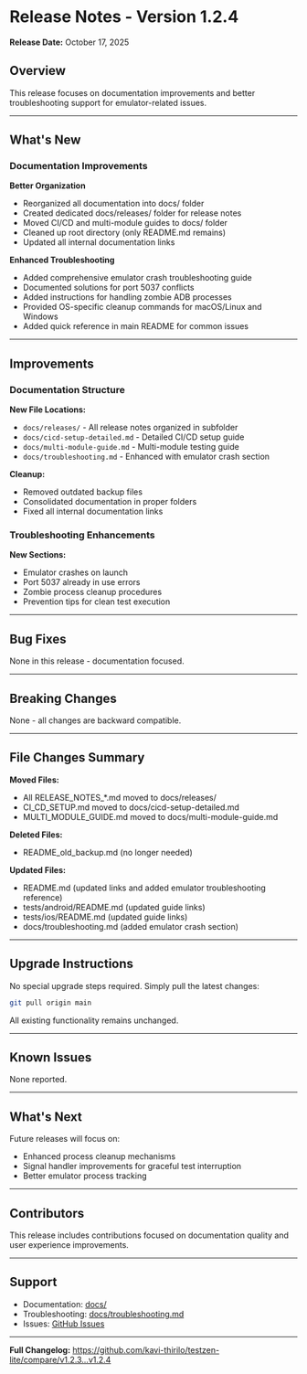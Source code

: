 # Release Notes - Version 1.2.4

**Release Date:** October 17, 2025

## Overview

This release focuses on documentation improvements and better troubleshooting support for emulator-related issues.

---

## What's New

### Documentation Improvements

**Better Organization**
- Reorganized all documentation into docs/ folder
- Created dedicated docs/releases/ folder for release notes
- Moved CI/CD and multi-module guides to docs/ folder
- Cleaned up root directory (only README.md remains)
- Updated all internal documentation links

**Enhanced Troubleshooting**
- Added comprehensive emulator crash troubleshooting guide
- Documented solutions for port 5037 conflicts
- Added instructions for handling zombie ADB processes
- Provided OS-specific cleanup commands for macOS/Linux and Windows
- Added quick reference in main README for common issues

---

## Improvements

### Documentation Structure

**New File Locations:**
- `docs/releases/` - All release notes organized in subfolder
- `docs/cicd-setup-detailed.md` - Detailed CI/CD setup guide
- `docs/multi-module-guide.md` - Multi-module testing guide
- `docs/troubleshooting.md` - Enhanced with emulator crash section

**Cleanup:**
- Removed outdated backup files
- Consolidated documentation in proper folders
- Fixed all internal documentation links

### Troubleshooting Enhancements

**New Sections:**
- Emulator crashes on launch
- Port 5037 already in use errors
- Zombie process cleanup procedures
- Prevention tips for clean test execution

---

## Bug Fixes

None in this release - documentation focused.

---

## Breaking Changes

None - all changes are backward compatible.

---

## File Changes Summary

**Moved Files:**
- All RELEASE_NOTES_*.md moved to docs/releases/
- CI_CD_SETUP.md moved to docs/cicd-setup-detailed.md
- MULTI_MODULE_GUIDE.md moved to docs/multi-module-guide.md

**Deleted Files:**
- README_old_backup.md (no longer needed)

**Updated Files:**
- README.md (updated links and added emulator troubleshooting reference)
- tests/android/README.md (updated guide links)
- tests/ios/README.md (updated guide links)
- docs/troubleshooting.md (added emulator crash section)

---

## Upgrade Instructions

No special upgrade steps required. Simply pull the latest changes:

```bash
git pull origin main
```

All existing functionality remains unchanged.

---

## Known Issues

None reported.

---

## What's Next

Future releases will focus on:
- Enhanced process cleanup mechanisms
- Signal handler improvements for graceful test interruption
- Better emulator process tracking

---

## Contributors

This release includes contributions focused on documentation quality and user experience improvements.

---

## Support

- Documentation: [docs/](../README.md)
- Troubleshooting: [docs/troubleshooting.md](../troubleshooting.md)
- Issues: [GitHub Issues](https://github.com/kavi-thirilo/testzen-lite/issues)

---

**Full Changelog:** https://github.com/kavi-thirilo/testzen-lite/compare/v1.2.3...v1.2.4
